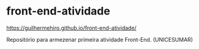 # front-end-atividade
https://guilhermehiro.github.io/front-end-atividade/

Repositório para armezenar primeira atividade Front-End. (UNICESUMAR)
